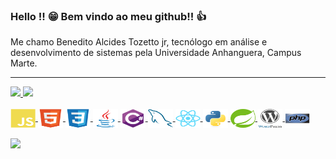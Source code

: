 ### Hello !! 😁 Bem vindo ao meu github!! 👍
Me chamo Benedito Alcides Tozetto jr, tecnólogo em análise e desenvolvimento de sistemas pela Universidade Anhanguera, Campus Marte.


<hr>
<div>
  <a href="https://github.com/BeneditoTozetto">
  <img height="180em" src="https://github-readme-stats.vercel.app/api?username=BeneditoTozetto&show_icons=true&theme=shades-of-purple&include_all_commits=true&count_private=true"/>
  <img height="180em" src="https://github-readme-stats.vercel.app/api/top-langs/?username=BeneditoTozetto&layout=compact&langs_count=7&theme=shades-of-purple"/>
</div
<div style="display: inline_block"><br>
  <img align="center" alt="Js" height="30" width="40" src="https://raw.githubusercontent.com/devicons/devicon/master/icons/javascript/javascript-plain.svg">
  <img align="center" alt="HTML" height="30" width="40" src="https://raw.githubusercontent.com/devicons/devicon/master/icons/html5/html5-original.svg">
  <img align="center" alt="CSS" height="30" width="40" src="https://raw.githubusercontent.com/devicons/devicon/master/icons/css3/css3-original.svg">
  <img align="center" alt="Python" height="30" width="40" src="https://raw.githubusercontent.com/devicons/devicon/master/icons/java/java-original.svg">
  <img align="center" alt="Csharp" height="30" width="40" src="https://raw.githubusercontent.com/devicons/devicon/master/icons/csharp/csharp-original.svg">
  <img align="center" alt="Mysql" height="30" width="40" src="https://raw.githubusercontent.com/devicons/devicon/master/icons/mysql/mysql-original.svg">
   <img align="center" alt="React" height="30" width="40" src="https://raw.githubusercontent.com/devicons/devicon/master/icons/react/react-original.svg">
   <img align="center" alt="Python" height="30" width="40" src="https://raw.githubusercontent.com/devicons/devicon/master/icons/python/python-original.svg">
   <img align="center" alt="Spring" height="30" width="40" src="https://raw.githubusercontent.com/devicons/devicon/master/icons/spring/spring-original.svg">
   <img align="center" alt="Wordpress" height="30" width="40" src="https://raw.githubusercontent.com/devicons/devicon/master/icons/wordpress/wordpress-original.svg">
   <img align="center" alt="Php" height="30" width="40" src="https://raw.githubusercontent.com/devicons/devicon/master/icons/php/php-original.svg">
  
</div><br><br>
  <div>
  <a href="https://www.linkedin.com/in/benedito-alcides-tozetto-júnior-810482164" target="_blank"><img src="https://img.shields.io/badge/-LinkedIn-%230077B5?style=for-the-badge&logo=linkedin&logoColor=white" target="_blank"></a>
  </div>
  
  <div>
   
  </div>
 
